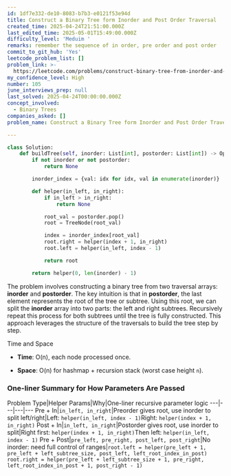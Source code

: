 ```yaml
---
id: 1df7e332-de10-8083-b7b3-e0121f53e94d
title: Construct a Binary Tree form Inorder and Post Order Traversal
created_time: 2025-04-24T21:51:00.000Z
last_edited_time: 2025-05-01T15:49:00.000Z
difficulty_level: 'Meduim '
remarks: remember the sequence of in order, pre order and post order
commit_to_git_hub: 'Yes'
leetcode_problem_list: []
problem_link: >-
  https://leetcode.com/problems/construct-binary-tree-from-inorder-and-postorder-traversal/
my_confidence_level: High
number: 105
june_interviews_prep: null
last_solved: 2025-04-24T00:00:00.000Z
concept_involved:
  - Binary Trees
companies_asked: []
problem_name: Construct a Binary Tree form Inorder and Post Order Traversal

---
```


```python
class Solution:
    def buildTree(self, inorder: List[int], postorder: List[int]) -> Optional[TreeNode]:
        if not inorder or not postorder:
            return None

        inorder_index = {val: idx for idx, val in enumerate(inorder)}

        def helper(in_left, in_right):
            if in_left > in_right:
                return None

            root_val = postorder.pop()
            root = TreeNode(root_val)

            index = inorder_index[root_val]
            root.right = helper(index + 1, in_right)
            root.left = helper(in_left, index - 1)

            return root

        return helper(0, len(inorder) - 1)

```

The problem involves constructing a binary tree from two traversal arrays: **inorder** and **postorder**. The key intuition is that in **postorder**, the last element represents the root of the tree or subtree. Using this root, we can split the **inorder** array into two parts: the left and right subtrees. Recursively repeat this process for both subtrees until the tree is fully constructed. This approach leverages the structure of the traversals to build the tree step by step.

Time and Space

*   **Time**: O(n), each node processed once.

*   **Space**: O(n) for hashmap + recursion stack (worst case height `n`).

### One-liner Summary for How Parameters Are Passed

Problem Type|Helper Params|Why|One-liner recursive parameter logic
\---|---|---|---
Pre + In|`in_left, in_right`|Preorder gives root, use inorder to split left/right|Left: `helper(in_left, index - 1)`Right: `helper(index + 1, in_right)`
Post + In|`in_left, in_right`|Postorder gives root, use inorder to split|Right first: `helper(index + 1, in_right)`Then left: `helper(in_left, index - 1)`
Pre + Post|`pre_left, pre_right, post_left, post_right`|No inorder: need full control of ranges|`root.left = helper(pre_left + 1, pre_left + left_subtree_size, post_left, left_root_index_in_post)
            root.right = helper(pre_left + left_subtree_size + 1, pre_right, left_root_index_in_post + 1, post_right - 1)`
